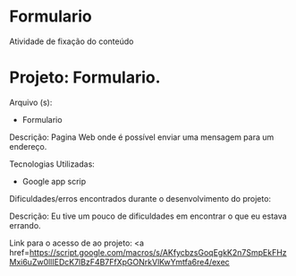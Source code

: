 # Formulario
Atividade de fixação do conteúdo
<h1> Projeto: Formulario. </h1>

Arquivo (s):
<ul>
  <li> Formulario </li>
</ul>

Descrição: Pagina Web onde é possível enviar uma mensagem para um endereço.

Tecnologias Utilizadas:

<ul>
  <li>Google app scrip</li>
</ul>

Dificuldades/erros encontrados durante o desenvolvimento do projeto:

Descrição: Eu tive um pouco de dificuldades em encontrar o que eu estava errando.

Link para o acesso de ao projeto:
<a href=https://script.google.com/macros/s/AKfycbzsGoqEgkK2n7SmpEkFHzMxi6uZw0llIEDcK7lBzF4B7FfXpGONrkVlKwYmtfa6re4/exec</a>
